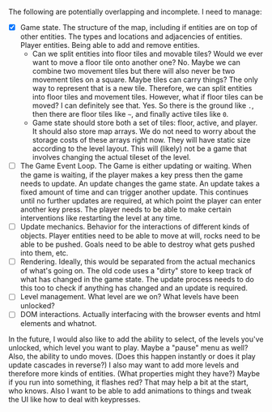 The following are potentially overlapping and incomplete. I need to manage:
- [x] Game state. The structure of the map, including if entities are on top of other entities. The types and locations and adjacencies of entities. Player entities. Being able to add and remove entities.
  - Can we split entities into floor tiles and movable tiles? Would we ever want to move a floor tile onto another one? No. Maybe we can combine two movement tiles but there will also never be two movement tiles on a square. Maybe tiles can carry things? The only way to represent that is a new tile. Therefore, we can split entities into floor tiles and movement tiles. However, what if floor tiles can be moved? I can definitely see that. Yes. So there is the ground like `.`, then there are floor tiles like `~`, and finally active tiles like `0`.
  - Game state should store both a set of tiles: floor, active, and player. It should also store map arrays. We do not need to worry about the storage costs of these arrays right now. They will have static size according to the level layout. This will (likely) not be a game that involves changing the actual tileset of the level.
- [ ] The Game Event Loop. The Game is either updating or waiting. When the game is waiting, if the player makes a key press then the game needs to update. An update changes the game state. An update takes a fixed amount of time and can trigger another update. This continues until no further updates are required, at which point the player can enter another key press. The player needs to be able to make certain interventions like restarting the level at any time.
- [ ] Update mechanics. Behavior for the interactions of different kinds of objects. Player entities need to be able to move at will, rocks need to be able to be pushed. Goals need to be able to destroy what gets pushed into them, etc.
- [ ] Rendering. Ideally, this would be separated from the actual mechanics of what's going on. The old code uses a "dirty" store to keep track of what has changed in the game state. The update process needs to do this too to check if anything has changed and an update is required.
- [ ] Level management. What level are we on? What levels have been unlocked?
- [ ] DOM interactions. Actually interfacing with the browser events and html elements and whatnot.

In the future, I would also like to add the ability to select, of the levels you've unlocked, which level you want to play. Maybe a "pause" menu as well? Also, the ability to undo moves. (Does this happen instantly or does it play update cascades in reverse?) I also may want to add more levels and therefore more kinds of entities. (What properties might they have?) Maybe if you run into something, it flashes red? That may help a bit at the start, who knows. Also I want to be able to add animations to things and tweak the UI like how to deal with keypresses.
